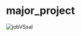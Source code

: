 # major_project
 
![jobVSsal](https://github.com/user-attachments/assets/0b903ebe-7edd-4821-9f94-b5e58381de72)
